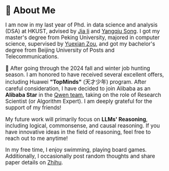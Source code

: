# 🧑 About Me

<div class='paper-box-text' style="font-size: larger;" markdown="1">

I am now in my last year of Phd. in data science and analysis (DSA) at HKUST, advised by [Jia li](https://sites.google.com/view/lijia) and [Yangqiu Song](https://scholar.google.com/citations?user=MdQZ-q8AAAAJ&hl=zh-CN&oi=ao).
I got my master's degree from Peking University, majored in computer science, supervised by [Yuexian Zou](https://web.pkusz.edu.cn/adsp/), and got my bachelor's degree from Beijing University of Posts and Telecommunications. 

📢 After going through the 2024 fall and winter job hunting season. I am honored to have received several excellent offers, including Huawei **"TopMinds"** (天才少年) program. After careful consideration, I have decided to join Alibaba as an **Alibaba Star** in the [Qwen team](https://qwenlm.github.io/), taking on the role of Research Scientist (or Algorithm Expert). I am deeply grateful for the support of my friends!

My future work will primarily focus on **LLMs' Reasoning**, including logical, commonsense, and causal reasoning. If you have innovative ideas in the field of reasoning, feel free to reach out to me anytime!



<!--
I was employed  as a research intern by Alibaba Damo Academy, Microsoft research and  Tencent AI Lab, worked closely with [Daxin Jiang](https://scholar.google.com/citations?user=N-wAHCoAAAAJ&hl=zh-CN), [Linjun Shou](https://www.microsoft.com/en-us/research/people/lisho/), [Yan Wang](https://libertywing.github.io/yanwang.github.io/). 
 My research interests focus on nlp, including question answering, cross-lingual understanding, dialog generation and multi-modal fusion.  
Currently, my works now are focusing on **Large Language Models Reasoning** and **Multilingual Language Understanding**, **Role-playing**. I also have some experiences in designing or pre-trainig large language models, including chinese, English and multi-lingual. I am  familiar with speech and audio processing (a little, LOL)
📢 I am looking for corporation and internship opportunity, please feel free to contact me if you have interests.

📢 I am expected to graduate in 2025. If you have any **suitable job recommendations**, please feel free to contact me. 
-->



In my free time, I enjoy swimming, playing board games. Additionally, I occasionally post random thoughts and share paper details on [Zhihu](https://www.zhihu.com/people/chen-nuo-8-79-20).



</div>
